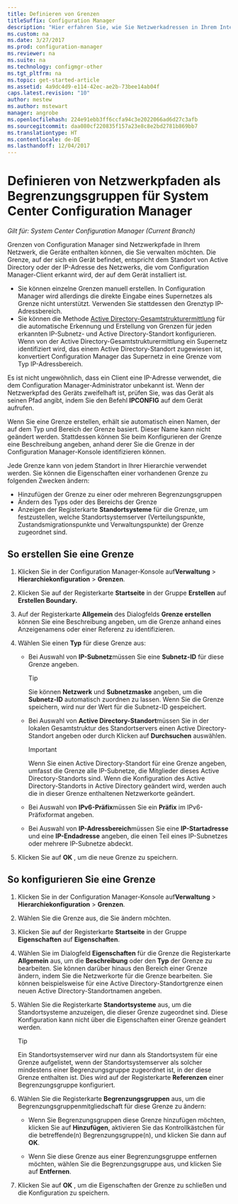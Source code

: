 ```yaml
---
title: Definieren von Grenzen
titleSuffix: Configuration Manager
description: "Hier erfahren Sie, wie Sie Netzwerkadressen in Ihrem Internet festlegen können. Diese können Geräte umfassen, die Sie verwalten möchten"
ms.custom: na
ms.date: 3/27/2017
ms.prod: configuration-manager
ms.reviewer: na
ms.suite: na
ms.technology: configmgr-other
ms.tgt_pltfrm: na
ms.topic: get-started-article
ms.assetid: 4a9dc4d9-e114-42ec-ae2b-73bee14ab04f
caps.latest.revision: "10"
author: mestew
ms.author: mstewart
manager: angrobe
ms.openlocfilehash: 224e91ebb3ff6ccfa94c3e2022066ad6d27c3afb
ms.sourcegitcommit: daa080cf220835f157a23e8c8e2bd2781b869bb7
ms.translationtype: HT
ms.contentlocale: de-DE
ms.lasthandoff: 12/04/2017
---
```

# <a name="define-network-locations-as-boundaries-for-system-center-configuration-manager"></a>Definieren von Netzwerkpfaden als Begrenzungsgruppen für System Center Configuration Manager

*Gilt für: System Center Configuration Manager (Current Branch)*

Grenzen von Configuration Manager sind Netzwerkpfade in Ihrem Netzwerk, die Geräte enthalten können, die Sie verwalten möchten. Die Grenze, auf der sich ein Gerät befindet, entspricht dem Standort von Active Directory oder der IP-Adresse des Netzwerks, die vom Configuration Manager-Client erkannt wird, der auf dem Gerät installiert ist.
 - Sie können einzelne Grenzen manuell erstellen. In Configuration Manager wird allerdings die direkte Eingabe eines Supernetzes als Grenze nicht unterstützt. Verwenden Sie stattdessen den Grenztyp IP-Adressbereich.
 - Sie können die Methode [Active Directory-Gesamtstrukturermittlung](../../../../core/servers/deploy/configure/about-discovery-methods.md#bkmk_aboutForest) für die automatische Erkennung und Erstellung von Grenzen für jeden erkannten IP-Subnetz- und Active Directory-Standort konfigurieren. Wenn von der Active Directory-Gesamtstrukturermittlung ein Supernetz identifiziert wird, das einem Active Directory-Standort zugewiesen ist, konvertiert Configuration Manager das Supernetz in eine Grenze vom Typ IP-Adressbereich.  

Es ist nicht ungewöhnlich, dass ein Client eine IP-Adresse verwendet, die dem Configuration Manager-Administrator unbekannt ist. Wenn der Netzwerkpfad des Geräts zweifelhaft ist, prüfen Sie, was das Gerät als seinen Pfad angibt, indem Sie den Befehl **IPCONFIG** auf dem Gerät aufrufen.  

Wenn Sie eine Grenze erstellen, erhält sie automatisch einen Namen, der auf dem Typ und Bereich der Grenze basiert. Dieser Name kann nicht geändert werden. Stattdessen können Sie beim Konfigurieren der Grenze eine Beschreibung angeben, anhand derer Sie die Grenze in der Configuration Manager-Konsole identifizieren können.  

Jede Grenze kann von jedem Standort in Ihrer Hierarchie verwendet werden. Sie können die Eigenschaften einer vorhandenen Grenze zu folgenden Zwecken ändern:  
-   Hinzufügen der Grenze zu einer oder mehreren Begrenzungsgruppen  
-   Ändern des Typs oder des Bereichs der Grenze  
-   Anzeigen der Registerkarte **Standortsysteme** für die Grenze, um festzustellen, welche Standortsystemserver (Verteilungspunkte, Zustandsmigrationspunkte und Verwaltungspunkte) der Grenze zugeordnet sind.  

## <a name="to-create-a-boundary"></a>So erstellen Sie eine Grenze  

1.  Klicken Sie in der Configuration Manager-Konsole auf**Verwaltung** > **Hierarchiekonfiguration** > **Grenzen**.  

2.  Klicken Sie auf der Registerkarte **Startseite** in der Gruppe **Erstellen** auf **Erstellen Boundary.**  

3.  Auf der Registerkarte **Allgemein** des Dialogfelds **Grenze erstellen** können Sie eine Beschreibung angeben, um die Grenze anhand eines Anzeigenamens oder einer Referenz zu identifizieren.  

4.  Wählen Sie einen **Typ** für diese Grenze aus:  

    -   Bei Auswahl von **IP-Subnetz**müssen Sie eine **Subnetz-ID** für diese Grenze angeben.  
        > [!TIP]  
        >  Sie können **Netzwerk** und **Subnetzmaske** angeben, um die **Subnetz-ID** automatisch zuordnen zu lassen. Wenn Sie die Grenze speichern, wird nur der Wert für die Subnetz-ID gespeichert.  

    -   Bei Auswahl von **Active Directory-Standort**müssen Sie in der lokalen Gesamtstruktur des Standortservers einen Active Directory-Standort angeben oder durch Klicken auf **Durchsuchen** auswählen.  

        > [!IMPORTANT]  
        >  Wenn Sie einen Active Directory-Standort für eine Grenze angeben, umfasst die Grenze alle IP-Subnetze, die Mitglieder dieses Active Directory-Standorts sind. Wenn die Konfiguration des Active Directory-Standorts in Active Directory geändert wird, werden auch die in dieser Grenze enthaltenen Netzwerkorte geändert.  

    -   Bei Auswahl von **IPv6-Präfix**müssen Sie ein **Präfix** im IPv6-Präfixformat angeben.  

    -   Bei Auswahl von **IP-Adressbereich**müssen Sie eine **IP-Startadresse** und eine **IP-Endadresse** angeben, die einen Teil eines IP-Subnetzes oder mehrere IP-Subnetze abdeckt.    

5.  Klicken Sie auf **OK** , um die neue Grenze zu speichern.  

## <a name="to-configure-a-boundary"></a>So konfigurieren Sie eine Grenze  

1.  Klicken Sie in der Configuration Manager-Konsole auf**Verwaltung** > **Hierarchiekonfiguration** > **Grenzen**.  

2.  Wählen Sie die Grenze aus, die Sie ändern möchten.  

3.  Klicken Sie auf der Registerkarte **Startseite** in der Gruppe **Eigenschaften** auf **Eigenschaften**.  

4.  Wählen Sie im Dialogfeld **Eigenschaften** für die Grenze die Registerkarte **Allgemein** aus, um die **Beschreibung** oder den **Typ** der Grenze zu bearbeiten. Sie können darüber hinaus den Bereich einer Grenze ändern, indem Sie die Netzwerkorte für die Grenze bearbeiten. Sie können beispielsweise für eine Active Directory-Standortgrenze einen neuen Active Directory-Standortnamen angeben.  

5.  Wählen Sie die Registerkarte **Standortsysteme** aus, um die Standortsysteme anzuzeigen, die dieser Grenze zugeordnet sind. Diese Konfiguration kann nicht über die Eigenschaften einer Grenze geändert werden.  

    > [!TIP]  
    >  Ein Standortsystemserver wird nur dann als Standortsystem für eine Grenze aufgelistet, wenn der Standortsystemserver als solcher mindestens einer Begrenzungsgruppe zugeordnet ist, in der diese Grenze enthalten ist. Dies wird auf der Registerkarte **Referenzen** einer Begrenzungsgruppe konfiguriert.  

6.  Wählen Sie die Registerkarte **Begrenzungsgruppen** aus, um die Begrenzungsgruppenmitgliedschaft für diese Grenze zu ändern:  

    -   Wenn Sie Begrenzungsgruppen diese Grenze hinzufügen möchten, klicken Sie auf **Hinzufügen**, aktivieren Sie das Kontrollkästchen für die betreffende(n) Begrenzungsgruppe(n), und klicken Sie dann auf **OK**.  

    -   Wenn Sie diese Grenze aus einer Begrenzungsgruppe entfernen möchten, wählen Sie die Begrenzungsgruppe aus, und klicken Sie auf **Entfernen**.  

7.  Klicken Sie auf **OK** , um die Eigenschaften der Grenze zu schließen und die Konfiguration zu speichern.  
